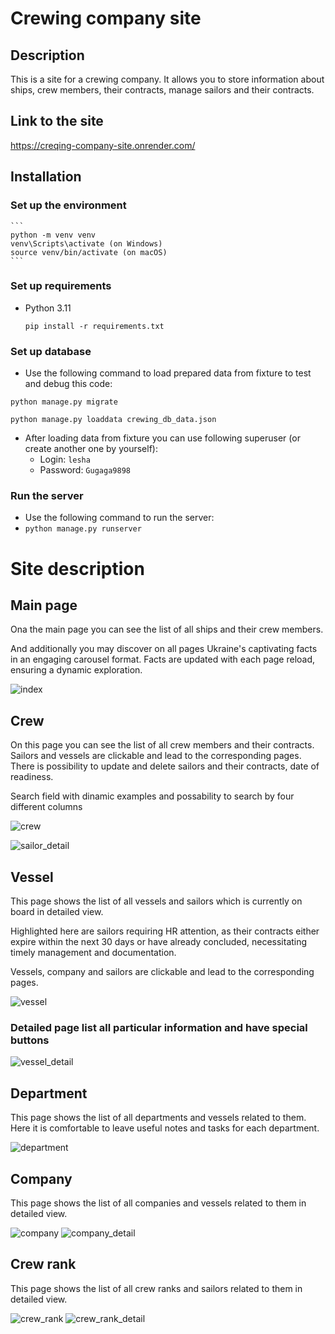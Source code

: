 # Сrewing company site

## Description
This is a site for a crewing company.
It allows you to store information about ships, crew members, their contracts, 
manage sailors and their contracts.

## Link to the site
https://creqing-company-site.onrender.com/

## Installation

### Set up the environment
    ```
    python -m venv venv
    venv\Scripts\activate (on Windows)
    source venv/bin/activate (on macOS)
    ```

### Set up requirements
- Python 3.11

    ```
    pip install -r requirements.txt
    ```

### Set up database

- Use the following command to load prepared data from fixture to test and debug this code:

`python manage.py migrate`
  
`python manage.py loaddata crewing_db_data.json`

- After loading data from fixture you can use following superuser (or create another one by yourself):
  - Login: `lesha`
  - Password: `Gugaga9898`

### Run the server

- Use the following command to run the server:
- `python manage.py runserver`

# Site description

## Main page

Ona the main page you can see the list of all ships and their crew members.

And additionally you may discover on all pages Ukraine's captivating facts in an engaging carousel format.
Facts are updated with each page reload, ensuring a dynamic exploration.

![index](readme_img/index.png)

## Crew

On this page you can see the list of all crew members and their contracts.
Sailors and vessels are clickable and lead to the corresponding pages.
There is possibility to update and delete sailors and their contracts, date of readiness.

Search field with dinamic examples
and possability to search by four different columns

![crew](readme_img/crew.png)

![sailor_detail](readme_img/sailor_detail.png)

## Vessel

This page shows the list of all vessels and sailors 
which is currently on board in detailed view.

Highlighted here are sailors requiring HR attention, 
as their contracts either expire within the next 30 days 
or have already concluded, necessitating timely management 
and documentation.

Vessels, company and sailors are clickable and lead to the corresponding pages.

![vessel](readme_img/vessel.png)

### Detailed page list all particular information and have special buttons
![vessel_detail](readme_img/vessel_detail.png)

## Department

This page shows the list of all departments and vessels related to them.
Here it is comfortable to leave useful notes and tasks for each department.

![department](readme_img/department.png)

## Company

This page shows the list of all companies and 
vessels related to them in detailed view.

![company](readme_img/companies.png)
![company_detail](readme_img/company_detail.png)

## Crew rank

This page shows the list of all crew ranks and 
sailors related to them in detailed view.

![crew_rank](readme_img/crew_rank.png)
![crew_rank_detail](readme_img/crew_rank_detail.png)

